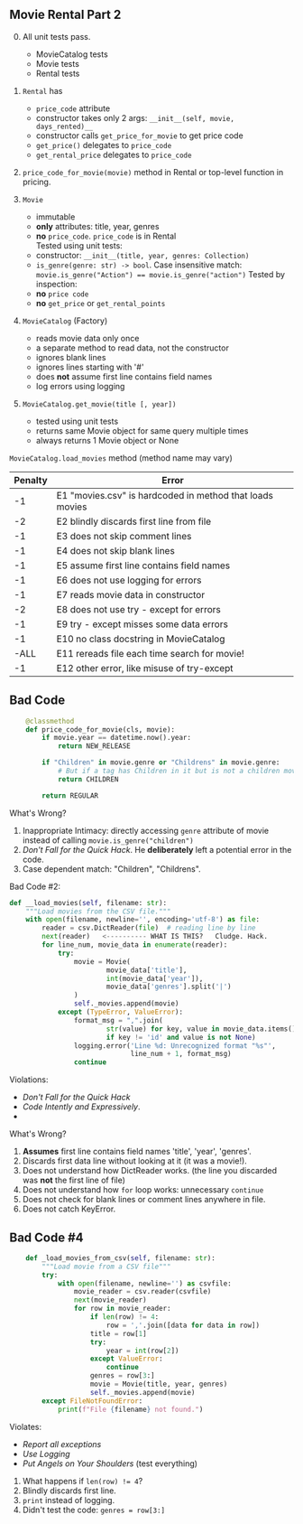 ## Movie Rental Part 2


0. All unit tests pass.
   - MovieCatalog tests
   - Movie tests
   - Rental tests

1. `Rental` has 
   - `price_code` attribute
   - constructor takes only 2 args: `__init__(self, movie, days_rented)__`
   - constructor calls `get_price_for_movie` to get price code
   - `get_price()` delegates to `price_code`
   - `get_rental_price` delegates to `price_code`

2. `price_code_for_movie(movie)` method in Rental or top-level function in pricing.

3. `Movie` 
   - immutable
   - **only** attributes: title, year, genres
   - **no** `price_code`. `price_code` is in Rental    
   Tested using unit tests:
   - constructor:  `__init__(title, year, genres: Collection)`
   - `is_genre(genre: str) -> bool`. Case insensitive match:
     `movie.is_genre("Action") == movie.is_genre("action")` 
   Tested by inspection:
   - **no** `price code`
   - **no** `get_price` or `get_rental_points`

4. `MovieCatalog` (Factory)
   - reads movie data only once
   - a separate method to read data, not the constructor
   - ignores blank lines 
   - ignores lines starting with '#'
   - does **not** assume first line contains field names
   - log errors using logging

5. `MovieCatalog.get_movie(title [, year])` 
   - tested using unit tests
   - returns same Movie object for same query multiple times
   - always returns 1 Movie object or None

`MovieCatalog.load_movies` method (method name may vary)

| Penalty | Error                                  |
|---------|----------------------------------------|
|   -1    | E1 "movies.csv" is hardcoded in method that loads movies |
|   -2    | E2 blindly discards first line from file  |
|   -1    | E3 does not skip comment lines            |
|   -1    | E4 does not skip blank lines              |
|   -1    | E5 assume first line contains field names |
|   -1    | E6 does not use logging for errors        |
|   -1    | E7 reads movie data in constructor        |
|   -2    | E8 does not use try - except for errors   |
|   -1    | E9 try - except misses some data errors   |
|   -1    | E10 no class docstring in MovieCatalog    |
|  -ALL   | E11 rereads file each time search for movie! |
|   -1    | E12 other error, like misuse of try-except   |


## Bad Code

```python
    @classmethod
    def price_code_for_movie(cls, movie):
        if movie.year == datetime.now().year:
            return NEW_RELEASE

        if "Children" in movie.genre or "Childrens" in movie.genre:  
            # But if a tag has Children in it but is not a children movie then it would be wrong
            return CHILDREN

        return REGULAR
```

What's Wrong? 

1. Inappropriate Intimacy: directly accessing `genre` attribute of movie instead of calling `movie.is_genre("children")`
2. *Don't Fall for the Quick Hack*. He **deliberately** left a potential error in the code.
3. Case dependent match: "Children", "Childrens".


Bad Code #2:

```python
def __load_movies(self, filename: str):
    """Load movies from the CSV file."""
    with open(filename, newline='', encoding='utf-8') as file:
        reader = csv.DictReader(file)  # reading line by line
        next(reader)   <---------- WHAT IS THIS?   Cludge. Hack.
        for line_num, movie_data in enumerate(reader):
            try:
                movie = Movie(
                        movie_data['title'],
                        int(movie_data['year']),
                        movie_data['genres'].split('|')
                )
                self._movies.append(movie)
            except (TypeError, ValueError):
                format_msg = ",".join(
                        str(value) for key, value in movie_data.items()
                        if key != 'id' and value is not None)
                logging.error('Line %d: Unrecognized format "%s"',
                              line_num + 1, format_msg)
                continue
```

Violations:
- *Don't Fall for the Quick Hack*
- *Code Intently and Expressively*.
- 

What's Wrong?

1. **Assumes** first line contains field names 'title', 'year', 'genres'.
2. Discards first data line without looking at it (it was a movie!).
3. Does not understand how DictReader works. (the line you discarded was **not** the first line of file)
4. Does not understand how `for` loop works: unnecessary `continue`
5. Does not check for blank lines or comment lines anywhere in file.
6. Does not catch KeyError.


## Bad Code #4

```python
    def _load_movies_from_csv(self, filename: str):
        """Load movie from a CSV file"""
        try:
            with open(filename, newline='') as csvfile:
                movie_reader = csv.reader(csvfile)
                next(movie_reader)
                for row in movie_reader:
                    if len(row) != 4:
                        row = ','.join([data for data in row])
                    title = row[1]
                    try:
                        year = int(row[2])
                    except ValueError:
                        continue
                    genres = row[3:]
                    movie = Movie(title, year, genres)
                    self._movies.append(movie)
        except FileNotFoundError:
            print(f"File {filename} not found.")
```

Violates:
- *Report all exceptions*
- *Use Logging*
- *Put Angels on Your Shoulders* (test everything)

1. What happens if `len(row) != 4`?
2. Blindly discards first line.
3. `print` instead of logging.
4. Didn't test the code: `genres = row[3:]`

